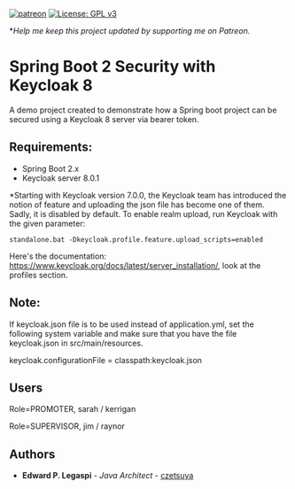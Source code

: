 [![patreon](https://c5.patreon.com/external/logo/become_a_patron_button.png)](https://www.patreon.com/bePatron?u=12280211)
[![License: GPL v3](https://img.shields.io/badge/License-GPLv3-blue.svg)](https://www.gnu.org/licenses/gpl-3.0)

**Help me keep this project updated by supporting me on Patreon.*

# Spring Boot 2 Security with Keycloak 8

A demo project created to demonstrate how a Spring boot project can be secured using a Keycloak 8 server via bearer token.

## Requirements:

- Spring Boot 2.x
- Keycloak server 8.0.1

*Starting with Keycloak version 7.0.0, the Keycloak team has introduced the notion of feature and uploading the json file has become one of them. 
Sadly, it is disabled by default. To enable realm upload, run Keycloak with the given parameter:

```
standalone.bat -Dkeycloak.profile.feature.upload_scripts=enabled
```

Here's the documentation: https://www.keycloak.org/docs/latest/server_installation/, look at the profiles section.

## Note:

If keycloak.json file is to be used instead of application.yml, set the following system variable and make sure that you have the file keycloak.json in src/main/resources.

keycloak.configurationFile = classpath:keycloak.json

## Users

Role=PROMOTER, sarah / kerrigan

Role=SUPERVISOR, jim / raynor

## Authors

 * **Edward P. Legaspi** - *Java Architect* - [czetsuya](https://github.com/czetsuya)
